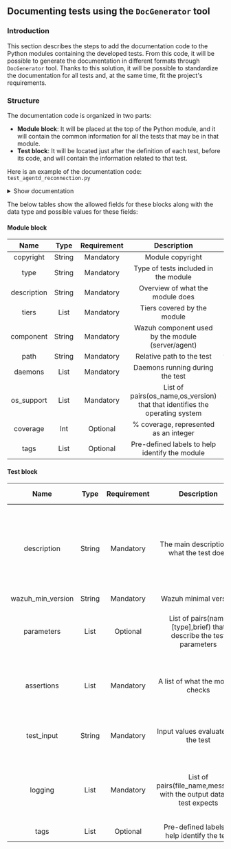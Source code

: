 ## Documenting tests using the `DocGenerator` tool

### Introduction

This section describes the steps to add the documentation code to the Python modules containing the developed tests. From this code, it will be possible to generate the documentation in different formats through `DocGenerator` tool. Thanks to this solution, it will be possible to standardize the documentation for all tests and, at the same time, fit the project's requirements.


### Structure

The documentation code is organized in two parts:
  - **Module block**: It will be placed at the top of the Python module, and it will contain the common information for all the tests that may be in that module. 
  - **Test block**: It will be located just after the definition of each test, before its code, and will contain the information related to that test. 

Here is an example of the documentation code:
`test_agentd_reconnection.py`


<details><summary>Show documentation</summary>
<p>

```python

# Module block
'''
copyright:
    Copyright (C) 2015-2021, Wazuh Inc.

    Created by Wazuh, Inc. <info@wazuh.com>.

    This program is free software; you can redistribute it and/or modify it under the terms of GPLv2

type: 
    integration

description: 
    These tests will check if, during enrollment, the agent re-establishes communication with the manager
    under different situations that interrupt it.
    The objective is to check that, with different states in the clients.key file, the agent
    successfully enrolls after losing connection with remoted.

tiers: 
    - 0

component: 
    agent

path:
    tests/integration/test_agentd/

daemons:
    - agentd

os_support:
    - Linux, RHEL5
    - Linux, RHEL6
    - Linux, RHEL7
    - Linux, RHEL8
    - Linux, Amazon Linux 1
    - Linux, Amazon Linux 2
    - Linux, Debian BUSTER
    - Linux, Debian STRETCH
    - Linux, Debian WHEEZY
    - Linux, Ubuntu BIONIC
    - Linux, Ubuntu XENIAL
    - Linux, Ubuntu TRUSTY
    - Linux, Arch Linux
    - Windows, 7
    - Windows, 8
    - Windows, 10
    - Windows, Server 2003
    - Windows, Server 2012
    - Windows, Server 2016

coverage:
    33

tags:
    - linux
    - agentd
'''
.
.
.
def test_agentd_connection_retries_pre_enrollment(configure_authd_server, configure_environment, get_configuration):
    # Test block
    '''
    description: 
        Check how the agent behaves when losing communication with remoted and a new enrollment is sent to authd.
        For this, the agent starts without keys and perform multiple enrollment requests
        to authd before getting the new key to communicate with remoted.

    wazuh_min_version: 
        4.1

    parameters:
        - configure_authd_server (fixture), Initialize a simulated authd connection.
        - configure_environment (fixture), Configure a custom environment for testing.
        - get_configuration (fixture), Get configurations from the module.

    assertions:
        - The agent has keys, loses communication with remoted, and performs multiple enrollment requests.
    
    test_input:
        Requests are made using TCP and UDP protocols together with a empty client.keys file.

    logging:
        - ossec.log, "Sending keep alive:"
        - ossec.log, "Requesting a key" (four times)
        - ossec.log, "Valid key received"
        - ossec.log, "Sending keep alive:"

    tags:
        - remoted_simulator
    '''
```
</p>
</details>

The below tables show the allowed fields for these blocks along with the data type and possible values for these fields:
#### Module block

| Name | Type | Requirement | Description | Example case |
|:-:|:-:|:-:|:-:|:-:|
| copyright    | String | Mandatory | Module copyright                                                 | Copyright (C) 2015-2021...                                                         |
| type         | String | Mandatory | Type of tests included in the module                             | integration                                                                        |
| description  | String | Mandatory | Overview of what the module does   	                       | Checks the components involved in feed management of Vulnerability Detector module |
| tiers        | List   | Mandatory | Tiers covered by the module                                      | 0, 1, 2                                                                            |
| component    | String | Mandatory | Wazuh component used by the module (server/agent)                | server                                                                             |
| path         | String | Mandatory | Relative path to the test                                        | tests/integration/test_vulnerability_detector/test_scan_results/ |
| daemons      | List   | Mandatory | Daemons running during the test	                               | wazuh-db, modulesd                                                                 |
| os_support   | List   | Mandatory | List of pairs(os_name,os_version) that that identifies the operating system | Linux, Debian Buster                                                    |
| coverage     | Int    | Optional  | % coverage, represented as an integer                            | 33                                        |
| tags         | List   | Optional  | Pre-defined labels to help identify the module                   | NVD, feeds, mock                                                                   |


#### Test block

| Name | Type | Requirement | Description | Example case |
|:-:|:-:|:-:|:-:|:-:|
| description       | String | Mandatory | The main description of what the test does   | Check if vulnerability detector behaves as expected when importing Debian OVAL feed with extra tags. |
| wazuh_min_version | String | Mandatory | Wazuh minimal version                        | 4.1                                                                                                  |
| parameters        | List   | Optional  | List of pairs(name [type],brief) that describe the test parameters | type: fixture, brief: Modify the Debian OVAL feed, setting a test tag value.   |
| assertions        | List   | Mandatory | A list of what the module checks              | Feeds URL's, download, fields content, extra and missing tags                                       |
| test_input        | String | Mandatory | Input values evaluated by the test           | Multiple feeds in XML format with extra tags added.                                                  |       
| logging           | List   | Mandatory | List of pairs(file_name,message) with the output data the test expects | ossec.log, "INFO: \(\d+\): The update of the Debian Buster feed finished successfully." |
| tags              | List   | Optional  | Pre-defined labels to help identify the test | debian                                                                                               |